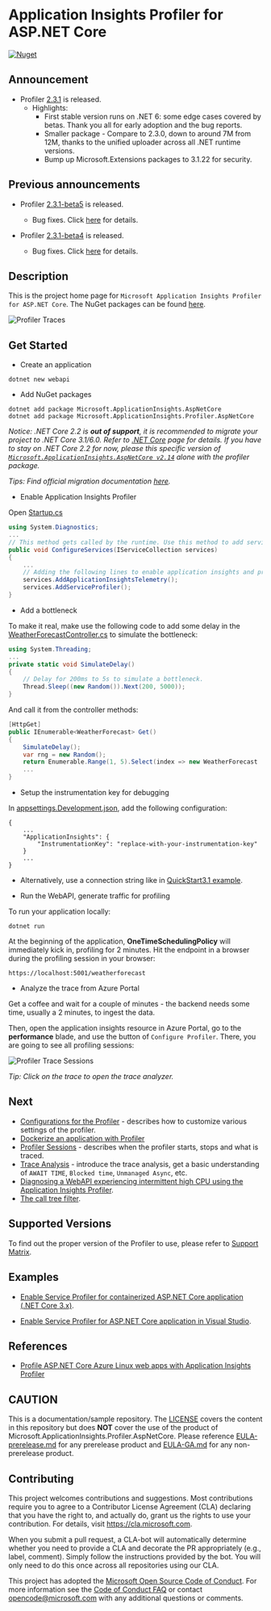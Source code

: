 # Application Insights Profiler for ASP.NET Core

[![Nuget](https://img.shields.io/nuget/v/Microsoft.ApplicationInsights.Profiler.AspNetCore)](https://www.nuget.org/packages/Microsoft.ApplicationInsights.Profiler.AspNetCore/)

## Announcement

* Profiler [2.3.1](https://www.nuget.org/packages/Microsoft.ApplicationInsights.Profiler.AspNetCore/2.3.1) is released.
  * Highlights:
    * First stable version runs on .NET 6: some edge cases covered by betas. Thank you all for early adoption and the bug reports.
    * Smaller package - Compare to 2.3.0, down to around 7M from 12M, thanks to the unified uploader across all .NET runtime versions.
    * Bump up Microsoft.Extensions packages to 3.1.22 for security.

## Previous announcements

* Profiler [2.3.1-beta5](https://www.nuget.org/packages/Microsoft.ApplicationInsights.Profiler.AspNetCore/2.3.1-beta5) is released.
  * Bug fixes. Click [here](https://github.com/microsoft/ApplicationInsights-Profiler-AspNetCore/milestone/14?closed=1) for details.

* Profiler [2.3.1-beta4](https://www.nuget.org/packages/Microsoft.ApplicationInsights.Profiler.AspNetCore/2.3.1-beta4) is released.
  * Bug fixes. Click [here](https://github.com/microsoft/ApplicationInsights-Profiler-AspNetCore/milestone/16?closed=1) for details.

## Description

This is the project home page for `Microsoft Application Insights Profiler for ASP.NET Core`. The NuGet packages can be found [here](https://www.nuget.org/packages/Microsoft.ApplicationInsights.Profiler.AspNetCore/).

![Profiler Traces](./media/profiler-traces.png)

## Get Started

* Create an application

```shell
dotnet new webapi
```

* Add NuGet packages

```shell
dotnet add package Microsoft.ApplicationInsights.AspNetCore
dotnet add package Microsoft.ApplicationInsights.Profiler.AspNetCore
```

_Notice: .NET Core 2.2 is **out of support**, it is recommended to migrate your project to .NET Core 3.1/6.0. Refer to [.NET Core](https://dotnet.microsoft.com/download/dotnet-core) page for details. If you have to stay on .NET Core 2.2 for now, please this specific version of [`Microsoft.ApplicationInsights.AspNetCore v2.14`](https://www.nuget.org/packages/Microsoft.ApplicationInsights.AspNetCore/2.14.0) alone with the profiler package._

_Tips: Find official migration documentation [here](https://docs.microsoft.com/en-us/aspnet/core/migration/22-to-30?view=aspnetcore-3.1&tabs=visual-studio)._

* Enable Application Insights Profiler

Open [Startup.cs](./examples/QuickStart3_0/Startup.cs)

```csharp
using System.Diagnostics;
...
// This method gets called by the runtime. Use this method to add services to the container.
public void ConfigureServices(IServiceCollection services)
{
    ...
    // Adding the following lines to enable application insights and profiler.
    services.AddApplicationInsightsTelemetry();
    services.AddServiceProfiler();
}
```

* Add a bottleneck

To make it real, make use the following code to add some delay in the [WeatherForecastController.cs](examples/QuickStart3_0/Controllers/WeatherForecastController.cs) to simulate the bottleneck:

```csharp
using System.Threading;
...
private static void SimulateDelay()
{
    // Delay for 200ms to 5s to simulate a bottleneck.
    Thread.Sleep((new Random()).Next(200, 5000));
}
```

And call it from the controller methods:

```csharp
[HttpGet]
public IEnumerable<WeatherForecast> Get()
{
    SimulateDelay();
    var rng = new Random();
    return Enumerable.Range(1, 5).Select(index => new WeatherForecast
    ...
}
```

* Setup the instrumentation key for debugging

In [appsettings.Development.json](examples/QuickStart3_0/appsettings.Development.json), add the following configuration:

```jsonc
{
    ...
    "ApplicationInsights": {
        "InstrumentationKey": "replace-with-your-instrumentation-key"
    }
    ...
}
```

* Alternatively, use a connection string like in [QuickStart3.1 example](./examples/QuickStart3_1/appsettings.Development.json).

* Run the WebAPI, generate traffic for profiling

To run your application locally:

```shell
dotnet run
```

At the beginning of the application, **OneTimeSchedulingPolicy** will immediately kick in, profiling for 2 minutes. Hit the endpoint in a browser during the profiling session in your browser:

```url
https://localhost:5001/weatherforecast
```

* Analyze the trace from Azure Portal

Get a coffee and wait for a couple of minutes - the backend needs some time, usually a 2 minutes, to ingest the data.

Then, open the application insights resource in Azure Portal, go to the **performance** blade, and use the button of `Configure Profiler`. There, you are going to see all profiling sessions:

![Profiler Trace Sessions](./media/OneTimeProfilerTrace.png)

_Tip: Click on the trace to open the trace analyzer._

## Next

* [Configurations for the Profiler](./Configurations.md) - describes how to customize various settings of the profiler.
* [Dockerize an application with Profiler](./examples/QuickStart3_0/Readme2.md)
* [Profiler Sessions](./ProfilerSessions.md) - describes when the profiler starts, stops and what is traced.
* [Trace Analysis](https://docs.microsoft.com/en-us/azure/application-insights/app-insights-profiler-overview?toc=/azure/azure-monitor/toc.json#view-profiler-data) - introduce the trace analysis, get a basic understanding of `AWAIT TIME`, `Blocked time`, `Unmanaged Async`, etc.
* [Diagnosing a WebAPI experiencing intermittent high CPU using the Application Insights Profiler](https://github.com/Azure/azure-diagnostics-tools/blob/master/Profiler/TriggerProfiler.md).
* [The call tree filter](https://github.com/Azure/azure-diagnostics-tools/blob/master/Profiler/CallTreeFilter.md).

## Supported Versions

To find out the proper version of the Profiler to use, please refer to [Support Matrix](./SupportMatrix.md).

## Examples

* [Enable Service Profiler for containerized ASP.NET Core application (.NET Core 3.x)](./examples/QuickStart3_0/Readme.md).

* [Enable Service Profiler for ASP.NET Core application in Visual Studio](./examples/EnableServiceProfilerInVSCLR2_1).

## References

* [Profile ASP.NET Core Azure Linux web apps with Application Insights Profiler](https://docs.microsoft.com/en-us/azure/application-insights/app-insights-profiler-aspnetcore-linux)

## CAUTION

This is a documentation/sample repository. The [LICENSE](LICENSE) covers the content in this repository but does **NOT** cover the use of the product of Microsoft.ApplicationInsights.Profiler.AspNetCore. Please reference [EULA-prerelease.md](EULA-prerelease.md) for any prerelease product and [EULA-GA.md](EULA-GA.md) for any non-prerelease product.

## Contributing

This project welcomes contributions and suggestions.  Most contributions require you to agree to a
Contributor License Agreement (CLA) declaring that you have the right to, and actually do, grant us
the rights to use your contribution. For details, visit https://cla.microsoft.com.

When you submit a pull request, a CLA-bot will automatically determine whether you need to provide
a CLA and decorate the PR appropriately (e.g., label, comment). Simply follow the instructions
provided by the bot. You will only need to do this once across all repositories using our CLA.

This project has adopted the [Microsoft Open Source Code of Conduct](https://opensource.microsoft.com/codeofconduct/).
For more information see the [Code of Conduct FAQ](https://opensource.microsoft.com/codeofconduct/faq/) or
contact [opencode@microsoft.com](mailto:opencode@microsoft.com) with any additional questions or comments.
